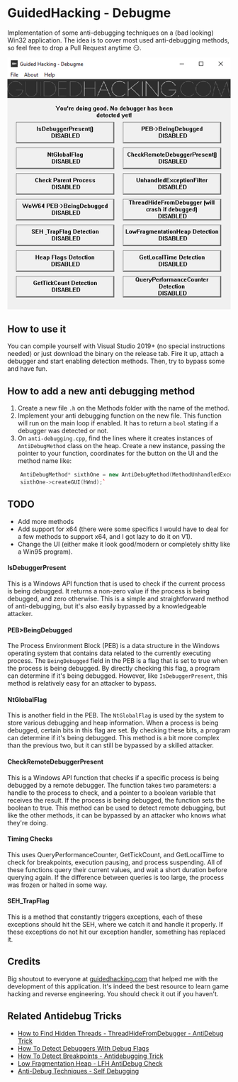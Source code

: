 # GuidedHacking - Debugme 

Implementation of some anti-debugging techniques on a (bad looking) Win32 application. The idea is to cover most used anti-debugging methods, so feel free to drop a Pull Request anytime 😏.

![](preview.png)

## How to use it

You can compile yourself with Visual Studio 2019+ (no special instructions needed) or just download the binary on the release tab. Fire it up, attach a debugger and start enabling detection methods. Then, try to bypass some and have fun.

## How to add a new anti debugging method 

1. Create a new file `.h` on the Methods folder with the name of the method. 
2. Implement your anti debugging function on the new file. This function will run on the main loop if enabled. It has to return a `bool` stating if a debugger was detected or not.
2. On `anti-debugging.cpp`, find the lines where it creates instances of `AntiDebugMethod` class on the heap. Create a new instance, passing the pointer to your function, coordinates for the button on the UI and the method name like:
```cpp
    AntiDebugMethod* sixthOne = new AntiDebugMethod(MethodUnhandledException, 270, 220, "UnhandledExceptionFilter");
	sixthOne->createGUI(hWnd);`
```
## TODO
- Add more methods
- Add support for x64 (there were some specifics I would have to deal for a few methods to support x64, and I got lazy to do it on V1).
- Change the UI (either make it look good/modern or completely shitty like a Win95 program).

#### IsDebuggerPresent

This is a Windows API function that is used to check if the current process is being debugged. It returns a non-zero value if the process is being debugged, and zero otherwise. This is a simple and straightforward method of anti-debugging, but it's also easily bypassed by a knowledgeable attacker.

#### PEB>BeingDebugged

The Process Environment Block (PEB) is a data structure in the Windows operating system that contains data related to the currently executing process. The `BeingDebugged` field in the PEB is a flag that is set to true when the process is being debugged. By directly checking this flag, a program can determine if it's being debugged. However, like `IsDebuggerPresent`, this method is relatively easy for an attacker to bypass.

#### NtGlobalFlag

This is another field in the PEB. The `NtGlobalFlag` is used by the system to store various debugging and heap information. When a process is being debugged, certain bits in this flag are set. By checking these bits, a program can determine if it's being debugged. This method is a bit more complex than the previous two, but it can still be bypassed by a skilled attacker.

#### CheckRemoteDebuggerPresent

This is a Windows API function that checks if a specific process is being debugged by a remote debugger. The function takes two parameters: a handle to the process to check, and a pointer to a boolean variable that receives the result. If the process is being debugged, the function sets the boolean to true. This method can be used to detect remote debugging, but like the other methods, it can be bypassed by an attacker who knows what they're doing.

#### Timing Checks

This uses QueryPerformanceCounter, GetTickCount, and GetLocalTime to check for breakpoints, execution pausing, and process suspending. All of these functions query their current values, and wait a short duration before querying again. If the difference between queries is too large, the process was frozen or halted in some way.

#### SEH_TrapFlag

This is a method that constantly triggers exceptions, each of these exceptions should hit the SEH, where we catch it and handle it properly. If these exceptions do not hit our exception handler, something has replaced it. 

## Credits

Big shoutout to everyone at [guidedhacking.com](https://guidedhacking.com) that helped me with the development of this application. It's indeed the best resource to learn game hacking and reverse engineering. You should check it out if you haven't.


Related Antidebug Tricks​
-------------------------

-   [How to Find Hidden Threads - ThreadHideFromDebugger - AntiDebug Trick](https://guidedhacking.com/threads/how-to-find-hidden-threads-threadhidefromdebugger-antidebug-trick.14281/)
-   [How To Detect Debuggers With Debug Flags](https://guidedhacking.com/threads/how-to-detect-debuggers-with-debug-flags.20393/)
-   [How To Detect Breakpoints - Antidebugging Trick](https://guidedhacking.com/threads/how-to-detect-breakpoints-antidebugging-trick.20374/)
-   [Low Fragmentation Heap - LFH AntiDebug Check](https://guidedhacking.com/threads/low-fragmentation-heap-lfh-antidebug-check.20347/)
-   [Anti-Debug Techniques - Self Debugging](https://guidedhacking.com/threads/anti-debug-techniques-self-debugging.20339/)
